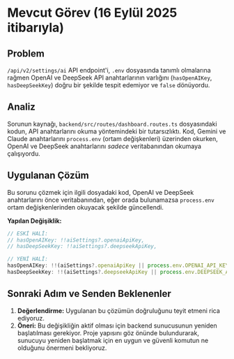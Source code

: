 # Mevcut Görev (16 Eylül 2025 itibarıyla)

## Problem
`/api/v2/settings/ai` API endpoint'i, `.env` dosyasında tanımlı olmalarına rağmen OpenAI ve DeepSeek API anahtarlarının varlığını (`hasOpenAIKey`, `hasDeepSeekKey`) doğru bir şekilde tespit edemiyor ve `false` dönüyordu.

## Analiz
Sorunun kaynağı, `backend/src/routes/dashboard.routes.ts` dosyasındaki kodun, API anahtarlarını okuma yöntemindeki bir tutarsızlıktı. Kod, Gemini ve Claude anahtarlarını `process.env` (ortam değişkenleri) üzerinden okurken, OpenAI ve DeepSeek anahtarlarını *sadece* veritabanından okumaya çalışıyordu.

## Uygulanan Çözüm
Bu sorunu çözmek için ilgili dosyadaki kod, OpenAI ve DeepSeek anahtarlarını önce veritabanından, eğer orada bulunamazsa `process.env` ortam değişkenlerinden okuyacak şekilde güncellendi.

**Yapılan Değişiklik:**
```typescript
// ESKİ HALİ:
// hasOpenAIKey: !!aiSettings?.openaiApiKey,
// hasDeepSeekKey: !!aiSettings?.deepseekApiKey,

// YENİ HALİ:
hasOpenAIKey: !!(aiSettings?.openaiApiKey || process.env.OPENAI_API_KEY),
hasDeepSeekKey: !!(aiSettings?.deepseekApiKey || process.env.DEEPSEEK_API_KEY),
```

## Sonraki Adım ve Senden Beklenenler
1.  **Değerlendirme:** Uygulanan bu çözümün doğruluğunu teyit etmeni rica ediyoruz.
2.  **Öneri:** Bu değişikliğin aktif olması için backend sunucusunun yeniden başlatılması gerekiyor. Proje yapısını göz önünde bulundurarak, sunucuyu yeniden başlatmak için en uygun ve güvenli komutun ne olduğunu önermeni bekliyoruz.